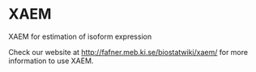 # XAEM
XAEM for estimation of isoform expression

Check our website at http://fafner.meb.ki.se/biostatwiki/xaem/ for more information to use XAEM.
